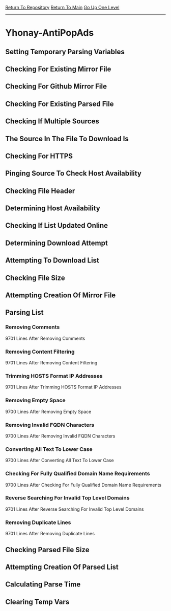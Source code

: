 [Return To Repository](https://github.com/deathbybandaid/piholeparser/)
[Return To Main](https://github.com/deathbybandaid/piholeparser/blob/master/RecentRunLogs/Mainlog.md)
[Go Up One Level](https://github.com/deathbybandaid/piholeparser/blob/master/RecentRunLogs/TopLevelScripts/30-Processing-External-Blacklists.md)
____________________________________
# Yhonay-AntiPopAds
## Setting Temporary Parsing Variables
## Checking For Existing Mirror File
## Checking For Github Mirror File
## Checking For Existing Parsed File
## Checking If Multiple Sources
## The Source In The File To Download Is
## Checking For HTTPS
## Pinging Source To Check Host Availability
## Checking File Header
## Determining Host Availability
## Checking If List Updated Online
## Determining Download Attempt
## Attempting To Download List
## Checking File Size
## Attempting Creation Of Mirror File
## Parsing List
### Removing Comments
9701 Lines After Removing Comments
### Removing Content Filtering
9701 Lines After Removing Content Filtering
### Trimming HOSTS Format IP Addresses
9701 Lines After Trimming HOSTS Format IP Addresses
### Removing Empty Space
9700 Lines After Removing Empty Space
### Removing Invalid FQDN Characters
9700 Lines After Removing Invalid FQDN Characters
### Converting All Text To Lower Case
9700 Lines After Converting All Text To Lower Case
### Checking For Fully Qualified Domain Name Requirements
9700 Lines After Checking For Fully Qualified Domain Name Requirements
### Reverse Searching For Invalid Top Level Domains
9701 Lines After Reverse Searching For Invalid Top Level Domains
### Removing Duplicate Lines
9701 Lines After Removing Duplicate Lines
## Checking Parsed File Size
## Attempting Creation Of Parsed List
## Calculating Parse Time
## Clearing Temp Vars
